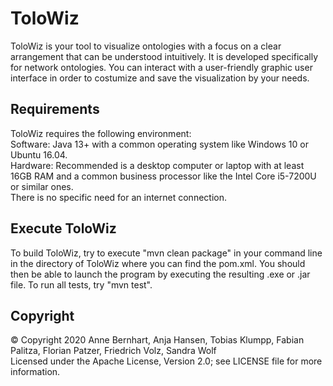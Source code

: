 # ToloWiz

ToloWiz is your tool to visualize ontologies with a focus on a clear arrangement that can be understood intuitively.
It is developed specifically for network ontologies. 
You can interact with a user-friendly graphic user interface in order to costumize and save the visualization by your needs.

## Requirements
ToloWiz requires the following environment:  
Software: Java 13+ with a common operating system like Windows 10 or Ubuntu 16.04.  
Hardware: Recommended is a desktop computer or laptop with at least 16GB RAM and a common business processor like the Intel Core i5-7200U or similar ones.  
There is no specific need for an internet connection.

## Execute ToloWiz
To build ToloWiz, try to execute "mvn clean package" in your command line in the directory of ToloWiz where you can find the pom.xml. 
You should then be able to launch the program by executing the resulting .exe or .jar file.
To run all tests, try "mvn test".

## Copyright
&copy; Copyright 2020 Anne Bernhart, Anja Hansen, Tobias Klumpp, Fabian Palitza, Florian Patzer, Friedrich Volz, Sandra Wolf  
Licensed under the Apache License, Version 2.0; see LICENSE file for more information.


